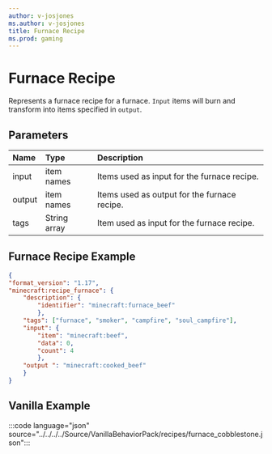```yaml
---
author: v-josjones
ms.author: v-josjones
title: Furnace Recipe
ms.prod: gaming
---
```


# Furnace Recipe

Represents a furnace recipe for a furnace. `Input` items will burn and transform into items specified in `output`.

## Parameters

|Name| Type| Description |
|:-----------|:-----------|:-----------|
|input| item names| Items used as input for the furnace recipe. |
|output| item names| Items used as output for the furnace recipe. |
|tags |String array| Item used as input for the furnace recipe. |

## Furnace Recipe Example

```json
{
"format_version": "1.17",
"minecraft:recipe_furnace": {
    "description": {
        "identifier": "minecraft:furnace_beef"
        },
    "tags": ["furnace", "smoker", "campfire", "soul_campfire"],
    "input": {
        "item": "minecraft:beef",
        "data": 0,
        "count": 4
        },
    "output ": "minecraft:cooked_beef"
    }
}
```

## Vanilla Example

:::code language="json" source="../../../../Source/VanillaBehaviorPack/recipes/furnace_cobblestone.json":::
